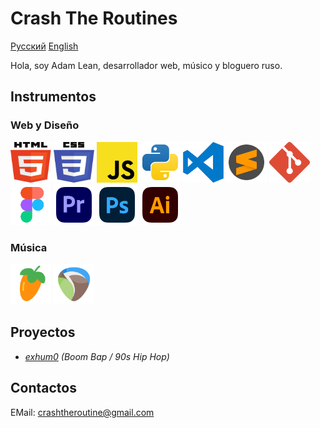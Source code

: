 # Crash The Routines

[Русский](README_Ru.md) [English](README.md)

Hola, soy Adam Lean, desarrollador web, músico y bloguero ruso.

## Instrumentos

### Web y Diseño

<img src="./svg/html5.svg" width="65" height="65"> <img src="./svg/css3.svg" width="65" height="65"> <img src="./svg/JS.svg" width="65" height="65"> <img src="./svg/python.svg" width="65" height="65">
<img src="./svg/visual-studio-code-logo-svgrepo-com.svg" width="65" height="65"> <img src="./svg/sublime-text-svgrepo-com.svg" width="65" height="65"> <img src="./svg/git-icon-logo-svgrepo-com.svg" width="65" height="65">
<img src="./svg/figma-svgrepo-com.svg" width="65" height="65"> <img src="./svg/adobe-premiere-svgrepo-com.svg" width="65" height="65"> <img src="./svg/adobe-photoshop-svgrepo-com.svg" width="65" height="65"> <img src="./svg/adobe-illustrator-svgrepo-com.svg" width="65" height="65">

<!-- <img src="./svg/React.svg" width="65" height="65"> <img src="./svg/typescript-logo-svgrepo-com.svg" width="65" height="65"> -->

### Música

<img src="./svg/flstudio.svg" width="65" height="65"> <img src="./svg/reaper.svg" width="65" height="65">

## Proyectos

- _[exhum0](https://github.com/crashtheroutines/exhum0) (Boom Bap / 90s Hip Hop)_

## Contactos

EMail: crashtheroutine@gmail.com
